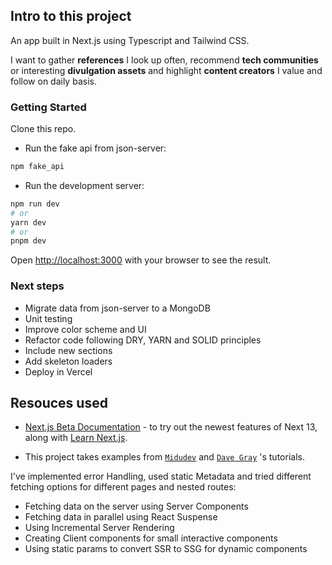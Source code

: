 ## Intro to this project

An app built in Next.js using Typescript and Tailwind CSS.

I want to gather **references** I look up often, recommend **tech communities** or interesting **divulgation assets** and highlight **content creators** I value and follow on daily basis.

### Getting Started

Clone this repo.

- Run the fake api from json-server:

```bash
npm fake_api
```

- Run the development server:

```bash
npm run dev
# or
yarn dev
# or
pnpm dev
```

Open [http://localhost:3000](http://localhost:3000) with your browser to see the result.

### Next steps

- Migrate data from json-server to a MongoDB
- Unit testing
- Improve color scheme and UI
- Refactor code following DRY, YARN and SOLID principles
- Include new sections
- Add skeleton loaders
- Deploy in Vercel

## Resouces used

- [Next.js Beta Documentation](https://beta.nextjs.org/docs) - to try out the newest features of Next 13, along with [Learn Next.js](https://nextjs.org/learn).

- This project takes examples from [`Midudev`](https://www.youtube.com/watch?v=tA-_vAz9y78) and [`Dave Gray`](https://www.youtube.com/playlist?list=PL0Zuz27SZ-6Pk-QJIdGd1tGZEzy9RTgtj) 's tutorials.

I've implemented error Handling, used static Metadata and tried different fetching options for different pages and nested routes:

- Fetching data on the server using Server Components
- Fetching data in parallel using React Suspense
- Using Incremental Server Rendering
- Creating Client components for small interactive components
- Using static params to convert SSR to SSG for dynamic components
